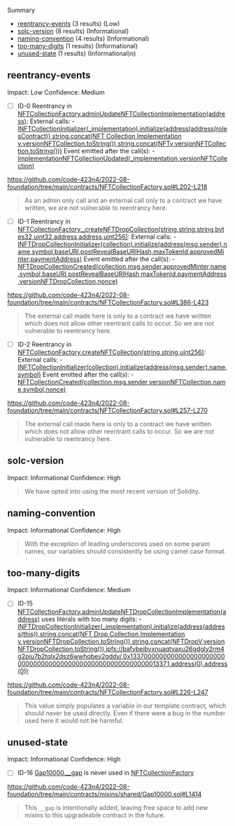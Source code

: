 Summary

- [reentrancy-events](#reentrancy-events) (3 results) (Low)
- [solc-version](#solc-version) (8 results) (Informational)
- [naming-convention](#naming-convention) (4 results) (Informational)
- [too-many-digits](#too-many-digits) (1 results) (Informational)
- [unused-state](#unused-state) (1 results) (Informational)n)

## reentrancy-events

Impact: Low
Confidence: Medium

- [ ] ID-0
      Reentrancy in [NFTCollectionFactory.adminUpdateNFTCollectionImplementation(address)](https://github.com/code-423n4/2022-08-foundation/tree/main/contracts/NFTCollectionFactory.sol#L202-L218):
      External calls: - [INFTCollectionInitializer(\_implementation).initialize(address(address(rolesContract)),string.concat(NFT Collection Implementation v,versionNFTCollection.toString()),string.concat(NFTv,versionNFTCollection.toString()))](https://github.com/code-423n4/2022-08-foundation/tree/main/contracts/NFTCollectionFactory.sol#L211-L215)
      Event emitted after the call(s): - [ImplementationNFTCollectionUpdated(\_implementation,versionNFTCollection)](https://github.com/code-423n4/2022-08-foundation/tree/main/contracts/NFTCollectionFactory.sol#L217)

https://github.com/code-423n4/2022-08-foundation/tree/main/contracts/NFTCollectionFactory.sol#L202-L218

> As an admin only call and an external call only to a contract we have written, we are not vulnerable to reentrancy here.

- [ ] ID-1
      Reentrancy in [NFTCollectionFactory.\_createNFTDropCollection(string,string,string,bytes32,uint32,address,address,uint256)](https://github.com/code-423n4/2022-08-foundation/tree/main/contracts/NFTCollectionFactory.sol#L386-L423):
      External calls: - [INFTDropCollectionInitializer(collection).initialize(address(msg.sender),name,symbol,baseURI,postRevealBaseURIHash,maxTokenId,approvedMinter,paymentAddress)](https://github.com/code-423n4/2022-08-foundation/tree/main/contracts/NFTCollectionFactory.sol#L399-L408)
      Event emitted after the call(s): - [NFTDropCollectionCreated(collection,msg.sender,approvedMinter,name,symbol,baseURI,postRevealBaseURIHash,maxTokenId,paymentAddress,versionNFTDropCollection,nonce)](https://github.com/code-423n4/2022-08-foundation/tree/main/contracts/NFTCollectionFactory.sol#L410-L422)

https://github.com/code-423n4/2022-08-foundation/tree/main/contracts/NFTCollectionFactory.sol#L386-L423

> The external call made here is only to a contract we have written which does not allow other reentrant calls to occur. So we are not vulnerable to reentrancy here.

- [ ] ID-2
      Reentrancy in [NFTCollectionFactory.createNFTCollection(string,string,uint256)](https://github.com/code-423n4/2022-08-foundation/tree/main/contracts/NFTCollectionFactory.sol#L257-L270):
      External calls: - [INFTCollectionInitializer(collection).initialize(address(msg.sender),name,symbol)](https://github.com/code-423n4/2022-08-foundation/tree/main/contracts/NFTCollectionFactory.sol#L267)
      Event emitted after the call(s): - [NFTCollectionCreated(collection,msg.sender,versionNFTCollection,name,symbol,nonce)](https://github.com/code-423n4/2022-08-foundation/tree/main/contracts/NFTCollectionFactory.sol#L269)

https://github.com/code-423n4/2022-08-foundation/tree/main/contracts/NFTCollectionFactory.sol#L257-L270

> The external call made here is only to a contract we have written which does not allow other reentrant calls to occur. So we are not vulnerable to reentrancy here.

## solc-version

Impact: Informational
Confidence: High

> We have opted into using the most recent version of Solidity.

## naming-convention

Impact: Informational
Confidence: High

> With the exception of leading underscores used on some param names, our variables should consistently be using camel case format.

## too-many-digits

Impact: Informational
Confidence: Medium

- [ ] ID-15
      [NFTCollectionFactory.adminUpdateNFTDropCollectionImplementation(address)](https://github.com/code-423n4/2022-08-foundation/tree/main/contracts/NFTCollectionFactory.sol#L226-L247) uses literals with too many digits: - [INFTDropCollectionInitializer(\_implementation).initialize(address(address(this)),string.concat(NFT Drop Collection Implementation v,versionNFTDropCollection.toString()),string.concat(NFTDropV,versionNFTDropCollection.toString()),ipfs://bafybeibvxnuaqtvaxu26gdgly2rm4g2piu7b2tqlx2dsz6wwhqbey2gddy/,0x1337000000000000000000000000000000000000000000000000000000001337,1,address(0),address(0))](https://github.com/code-423n4/2022-08-foundation/tree/main/contracts/NFTCollectionFactory.sol#L237-L246)

https://github.com/code-423n4/2022-08-foundation/tree/main/contracts/NFTCollectionFactory.sol#L226-L247

> This value simply populates a variable in our template contract, which should never be used directly. Even if there were a bug in the number used here it would not be harmful.

## unused-state

Impact: Informational
Confidence: High

- [ ] ID-16
      [Gap10000.\_\_gap](https://github.com/code-423n4/2022-08-foundation/tree/main/contracts/mixins/shared/Gap10000.sol#L14) is never used in [NFTCollectionFactory](https://github.com/code-423n4/2022-08-foundation/tree/main/contracts/NFTCollectionFactory.sol#L62-L451)

https://github.com/code-423n4/2022-08-foundation/tree/main/contracts/mixins/shared/Gap10000.sol#L1414

> This `__gap` is intentionally added, leaving free space to add new mixins to this upgradeable contract in the future.
